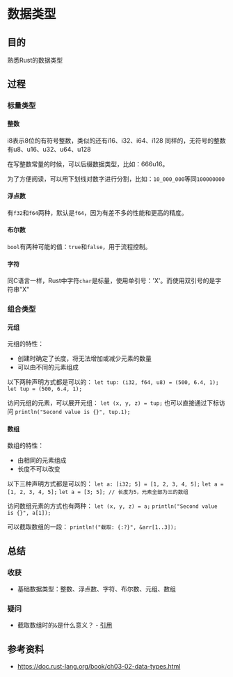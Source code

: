 # 数据类型

## 目的
熟悉Rust的数据类型

## 过程
### 标量类型
#### 整数
i8表示8位的有符号整数，类似的还有i16、i32、i64、i128
同样的，无符号的整数有u8、u16、u32、u64、u128

在写整数常量的时候，可以后缀数据类型，比如：666u16。

为了方便阅读，可以用下划线对数字进行分割，比如：`10_000_000`等同`100000000`

#### 浮点数
有`f32`和`f64`两种，默认是`f64`，因为有差不多的性能和更高的精度。

#### 布尔数
`bool`有两种可能的值：`true`和`false`，用于流程控制。

#### 字符
同C语言一样，Rust中字符`char`是标量，使用单引号：'X'。而使用双引号的是字符串"X"

### 组合类型
#### 元组
元组的特性：
- 创建时确定了长度，将无法增加或减少元素的数量
- 可以由不同的元素组成

以下两种声明方式都是可以的：
`let tup: (i32, f64, u8) = (500, 6.4, 1);`
`let tup = (500, 6.4, 1);`
  
访问元组的元素，可以展开元组：
`let (x, y, z) = tup;`
也可以直接通过下标访问
`println("Second value is {}", tup.1);`

#### 数组
数组的特性：
- 由相同的元素组成
- 长度不可以改变

以下三种声明方式都是可以的：
`let a: [i32; 5] = [1, 2, 3, 4, 5];`
`let a = [1, 2, 3, 4, 5];`
`let a = [3; 5]; // 长度为5，元素全部为三的数组`

访问数组元素的方式也有两种：
`let (x, y, z) = a;`
`println("Second value is {}", a[1]);`

可以截取数组的一段：
`println!("截取: {:?}", &arr[1..3]);`


## 总结

### 收获
- 基础数据类型：整数、浮点数、字符、布尔数、元组、数组

### 疑问
- 截取数组时的`&`是什么意义？ - [引用](../ownership/)


## 参考资料
- https://doc.rust-lang.org/book/ch03-02-data-types.html
